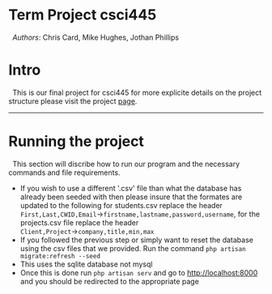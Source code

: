 Term Project csci445
===================

&nbsp;&nbsp;_Authors_: Chris Card, Mike Hughes, Jothan Phillips

# Intro #
&nbsp;&nbsp;This is our final project for csci445 for more explicite details on the project structure please visit the project [page](http://eecs.mines.edu/Courses/csci445/ASSIGN/TeamUnit3.html).

------
# Running the project #
&nbsp;&nbsp;This section will discribe how to run our program and the necessary commands and file requirements.
 - If you wish to use a different '.csv' file than what the database has already been seeded with then please insure that the formates are updated to the following for students.csv replace the header `First,Last,CWID,Email`&rarr;`firstname,lastname,password,username`, for the projects.csv file replace the header `Client,Project`&rarr;`company,title,min,max`
 - If you followed the previous step or simply want to reset the database using the csv files that we provided. Run the command `php artisan migrate:refresh --seed`
 - This uses the sqlite database not mysql
 - Once this is done run `php artisan serv` and go to [http://localhost:8000](http://localhost:8000) and you should be redirected to the appropriate page